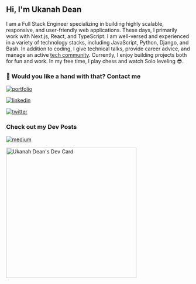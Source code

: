 ## Hi, I'm Ukanah Dean

<!--

**Harrylever/Harrylever** is a ✨ _special_ ✨ repository because its `README.md` (this file) appears on your GitHub profile.

Here are some ideas to get you started:

-->
I am a Full Stack Engineer specializing in building highly scalable, responsive, and user-friendly web applications. These days, I primarily work with Next.js, React, and TypeScript. I am well-versed and experienced in a variety of technology stacks, including JavaScript, Python, Django, and Bash.
In addition to coding, I give technical talks, provide career advice, and manage an active [tech community](https://chat.whatsapp.com/G29pIK9Kg4G44uMhxmuBdZ). Currently, I enjoy building projects both for fun and work. In my free time, I play chess and watch Solo leveling 😎.

### 🔗 Would you like a hand with that? Contact me
[![portfolio](https://img.shields.io/badge/my_portfolio-000?style=for-the-badge&logo=ko-fi&logoColor=white)](https://www.harrylever.dev/)

[![linkedin](https://img.shields.io/badge/linkedin-0A66C2?style=for-the-badge&logo=linkedin&logoColor=white)](https://www.linkedin.com/in/deanukanah/)

[![twitter](https://img.shields.io/badge/twitter-1DA1F2?style=for-the-badge&logo=twitter&logoColor=white)](https://twitter.com/OnesiUkanah)

### Check out my Dev Posts
[![medium](https://img.shields.io/badge/medium-0ac210?style=for-the-badge&logo=medium&logoColor=white)](https://medium.com/@ukanah15thdean)

<a href="https://app.daily.dev/deanuko"><img src="https://api.daily.dev/devcards/v2/otxyiu7qccaidw5q3qgeZ.png?r=9ng&type=default" width="356" alt="Ukanah Dean's Dev Card"/></a>
